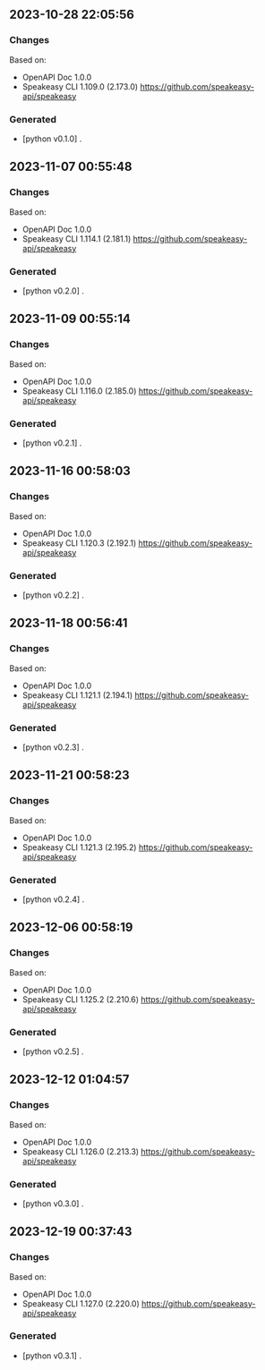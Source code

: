 

## 2023-10-28 22:05:56
### Changes
Based on:
- OpenAPI Doc 1.0.0 
- Speakeasy CLI 1.109.0 (2.173.0) https://github.com/speakeasy-api/speakeasy
### Generated
- [python v0.1.0] .

## 2023-11-07 00:55:48
### Changes
Based on:
- OpenAPI Doc 1.0.0 
- Speakeasy CLI 1.114.1 (2.181.1) https://github.com/speakeasy-api/speakeasy
### Generated
- [python v0.2.0] .

## 2023-11-09 00:55:14
### Changes
Based on:
- OpenAPI Doc 1.0.0 
- Speakeasy CLI 1.116.0 (2.185.0) https://github.com/speakeasy-api/speakeasy
### Generated
- [python v0.2.1] .

## 2023-11-16 00:58:03
### Changes
Based on:
- OpenAPI Doc 1.0.0 
- Speakeasy CLI 1.120.3 (2.192.1) https://github.com/speakeasy-api/speakeasy
### Generated
- [python v0.2.2] .

## 2023-11-18 00:56:41
### Changes
Based on:
- OpenAPI Doc 1.0.0 
- Speakeasy CLI 1.121.1 (2.194.1) https://github.com/speakeasy-api/speakeasy
### Generated
- [python v0.2.3] .

## 2023-11-21 00:58:23
### Changes
Based on:
- OpenAPI Doc 1.0.0 
- Speakeasy CLI 1.121.3 (2.195.2) https://github.com/speakeasy-api/speakeasy
### Generated
- [python v0.2.4] .

## 2023-12-06 00:58:19
### Changes
Based on:
- OpenAPI Doc 1.0.0 
- Speakeasy CLI 1.125.2 (2.210.6) https://github.com/speakeasy-api/speakeasy
### Generated
- [python v0.2.5] .

## 2023-12-12 01:04:57
### Changes
Based on:
- OpenAPI Doc 1.0.0 
- Speakeasy CLI 1.126.0 (2.213.3) https://github.com/speakeasy-api/speakeasy
### Generated
- [python v0.3.0] .

## 2023-12-19 00:37:43
### Changes
Based on:
- OpenAPI Doc 1.0.0 
- Speakeasy CLI 1.127.0 (2.220.0) https://github.com/speakeasy-api/speakeasy
### Generated
- [python v0.3.1] .